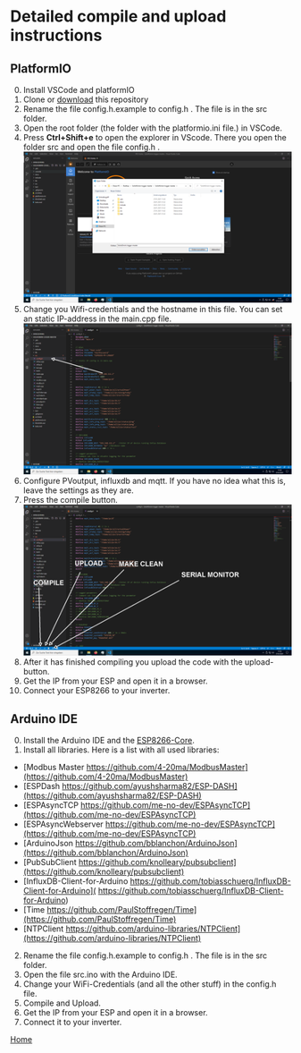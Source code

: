 # Detailed compile and upload instructions

## PlatformIO
0. Install VSCode and platformIO
1. Clone or [download](https://github.com/10k-resistor/Solis4Gmini-logger/archive/master.zip) this repository
2. Rename the file config.h.example to config.h . The file is in the src folder.
3. Open the root folder (the folder with the platformio.ini file.) in VSCode.
4. Press **Ctrl+Shift+e** to open the explorer in VScode. There you open the folder src and open the file config.h . ![Picture 1](img/3.png)
5. Change you Wifi-credentials and the hostname in this file. You can set an static IP-address in the main.cpp file. ![Picture 2](img/4.png)
6. Configure PVoutput, influxdb and mqtt. If you have no idea what this is, leave the settings as they are.
7. Press the compile button. ![Picture 3](img/7.png)
8. After it has finished compiling you upload the code with the upload-button.
9. Get the IP from your ESP and open it in a browser.
10. Connect your ESP8266 to your inverter.


## Arduino IDE
0. Install the Arduino IDE and the [ESP8266-Core](https://github.com/esp8266/Arduino#installing-with-boards-manager).
1. Install all libraries. Here is a list with all used libraries:
 * [Modbus Master https://github.com/4-20ma/ModbusMaster](https://github.com/4-20ma/ModbusMaster)
 * [ESPDash https://github.com/ayushsharma82/ESP-DASH](https://github.com/ayushsharma82/ESP-DASH)
 * [ESPAsyncTCP https://github.com/me-no-dev/ESPAsyncTCP](https://github.com/me-no-dev/ESPAsyncTCP)
 * [ESPAsyncWebserver https://github.com/me-no-dev/ESPAsyncTCP](https://github.com/me-no-dev/ESPAsyncTCP)
 * [ArduinoJson  https://github.com/bblanchon/ArduinoJson](https://github.com/bblanchon/ArduinoJson)
 * [PubSubClient https://github.com/knolleary/pubsubclient](https://github.com/knolleary/pubsubclient)
 * [InfluxDB-Client-for-Arduino  https://github.com/tobiasschuerg/InfluxDB-Client-for-Arduino]( https://github.com/tobiasschuerg/InfluxDB-Client-for-Arduino)
 * [Time https://github.com/PaulStoffregen/Time](https://github.com/PaulStoffregen/Time)
 * [NTPClient https://github.com/arduino-libraries/NTPClient](https://github.com/arduino-libraries/NTPClient)
2. Rename the file config.h.example to config.h . The file is in the src folder.
3. Open the file src.ino with the Arduino IDE.
4. Change your WiFi-Credentials (and all the other stuff) in the config.h file.
5. Compile and Upload.
6. Get the IP from your ESP and open it in a browser.
7. Connect it to your inverter.


[Home](https://10k-resistor.github.io/Solis4Gmini-logger/)